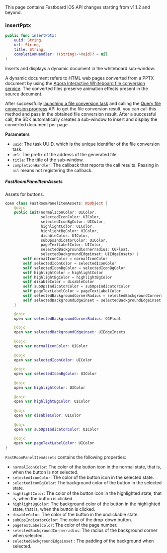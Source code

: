 This page contains Fastboard iOS API changes starting from v1.1.2 and beyond.

### insertPptx

```swift
public func insertPptx(
    uuid: String,
    url: String,
    title: String,
    completionHandler: ((String)->Void)? = nil
)
```

Inserts and displays a dynamic document in the whiteboard sub-window.

A dynamic document refers to HTML web pages converted from a PPTX document by using the [Agora Interactive Whiteboard file conversion service](https://docs.agora.io/en/interactive-whiteboard/develop/file-conversion-overview#dynamic-file-conversion). The converted files preserve animation effects present in the source document.

After successfully [launching a file conversion task](https://docs.agora.io/en/interactive-whiteboard/reference/whiteboard-api/file-conversion#start-file-conversion) and calling the [Query file conversion progress](https://docs.agora.io/en/interactive-whiteboard/reference/whiteboard-api/file-conversion#query-the-progress-of-a-file-conversion-task) API to get the file conversion result, you can call this method and pass in the obtained file conversion result. After a successful call, the SDK automatically creates a sub-window to insert and display the converted document per page.

**Parameters**

- `uuid`: The task UUID, which is the unique identifier of the file conversion task.
- `url`: The prefix of the address of the generated file.
- `title`: The title of the sub-window.
- `completionHandler`: The callback that reports the call results. Passing in `nil` means not registering the callback.





##### FastRoomPanelItemAssets

Assets for buttons.

```swift
open class FastRoomPanelItemAssets: NSObject {
    @objc
    public init(normalIconColor: UIColor,
                selectedIconColor: UIColor,
                selectedIconBgColor: UIColor,
                highlightColor: UIColor,
                highlightBgColor: UIColor,
                disableColor: UIColor,
                subOpsIndicatorColor: UIColor,
                pageTextLabelColor: UIColor,
                selectedBackgroundCornerradius: CGFloat,
                selectedBackgroundEdgeinset: UIEdgeInsets) {
        self.normalIconColor = normalIconColor
        self.selectedIconColor = selectedIconColor
        self.selectedIconBgColor = selectedIconBgColor
        self.highlightColor = highlightColor
        self.highlightBgColor = highlightBgColor
        self.disableColor = disableColor
        self.subOpsIndicatorColor = subOpsIndicatorColor
        self.pageTextLabelColor = pageTextLabelColor
        self.selectedBackgroundCornerRadius = selectedBackgroundCornerradius
        self.selectedBackgroundEdgeinset = selectedBackgroundEdgeinset
    }

    @objc
    open var selectedBackgroundCornerRadius: CGFloat

    @objc
    open var selectedBackgroundEdgeinset: UIEdgeInsets
    
    @objc
    open var normalIconColor: UIColor
    
    @objc
    open var selectedIconColor: UIColor
    
    @objc
    open var selectedIconBgColor: UIColor
    
    @objc
    open var highlightColor: UIColor
    
    @objc
    open var highlightBgColor: UIColor
    
    @objc
    open var disableColor: UIColor
    
    @objc
    open var subOpsIndicatorColor: UIColor
    
    @objc
    open var pageTextLabelColor: UIColor
}
```

`FastRoomPanelItemAssets` contains the following properties:

- `normalIconColor`: The color of the button icon in the normal state, that is, when the button is not selected.
- `selectedIconColor`: The color of the button icon in the selected state.
- `selectedIconBgColor`: The background color of the button in the selected state.
- `highlightColor`: The color of the button icon in the highlighted state, that is, when the button is clicked.
- `highlightBgColor`: The background color of the button in the highlighted state, that is, when the button is clicked.
- `disableColor`: The color of the button in the unclickable state.
- `subOpsIndicatorColor`: The color of the drop-down button.
- `pageTextLabelColor`: The color of the page number.
- `selectedBackgroundCornerradius`: The radius of the background corner when selected. 
- `selectedBackgroundEdgeinset` : The padding of the background when selected. 

